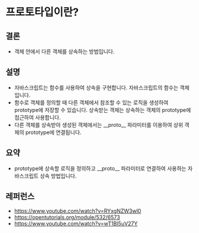 # 프로토타입이란?

## 결론

- 객체 안에서 다른 객체를 상속하는 방법입니다.

## 설명

- 자바스크립트는 함수를 사용하여 상속을 구현합니다. 자바스크립트의 함수는 객체입니다.
- 함수로 객체를 정의할 때 다른 객체에서 참조할 수 있는 로직을 생성하여 prototype에 저장할 수 있습니다. 상속받는 객체는 상속하는 객체의 prototype에 접근하여 사용합니다.
- 다른 객체를 상속받아 생성된 객체에서는 \_\_proto\_\_ 파라미터를 이용하여 상위 객체의 prototype에 연결됩니다.

## 요약

- prototype에 상속할 로직을 정의하고 \_\_proto\_\_ 파라미터로 연결하여 사용하는 자바스크립트 상속 방법입니다.

## 레퍼런스

- https://www.youtube.com/watch?v=RYxgNZW3wl0
- https://opentutorials.org/module/532/6573
- https://www.youtube.com/watch?v=wT1Bl5uV27Y
